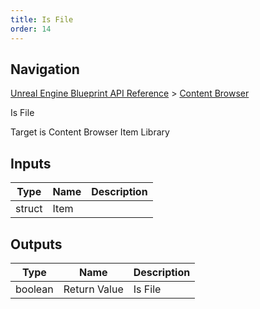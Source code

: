 ```yaml
---
title: Is File
order: 14
---
```

## Navigation

[Unreal Engine Blueprint API Reference](https://dev.epicgames.com/documentation/en-us/unreal-engine/BlueprintAPI) > [Content Browser](https://dev.epicgames.com/documentation/en-us/unreal-engine/BlueprintAPI/ContentBrowser)

Is File

Target is Content Browser Item Library

## Inputs

| Type | Name | Description |
| --- | --- | --- |
| struct | Item |  |

## Outputs

| Type | Name | Description |
| --- | --- | --- |
| boolean | Return Value | Is File |
